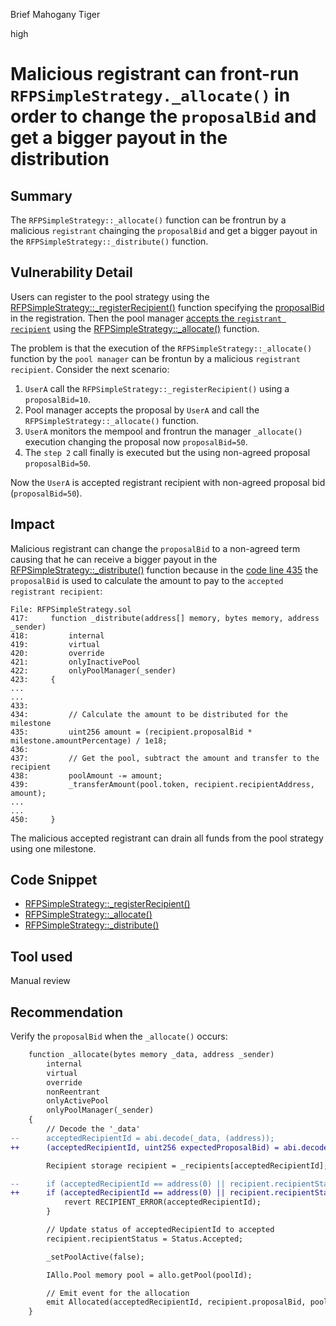 Brief Mahogany Tiger

high

# Malicious registrant can front-run `RFPSimpleStrategy._allocate()` in order to change the `proposalBid` and get a bigger payout in the distribution
## Summary

The `RFPSimpleStrategy::_allocate()` function can be frontrun by a malicious `registrant` chainging the `proposalBid` and get a bigger payout in the `RFPSimpleStrategy::_distribute()` function.

## Vulnerability Detail

Users can register to the pool strategy using the [RFPSimpleStrategy::_registerRecipient()](https://github.com/sherlock-audit/2023-09-Gitcoin/blob/main/allo-v2/contracts/strategies/rfp-simple/RFPSimpleStrategy.sol#L314C14-L314C32) function specifying the [proposalBid](https://github.com/sherlock-audit/2023-09-Gitcoin/blob/main/allo-v2/contracts/strategies/rfp-simple/RFPSimpleStrategy.sol#L378) in the registration. Then the pool manager [accepts the `registrant recipient`](https://github.com/sherlock-audit/2023-09-Gitcoin/blob/main/allo-v2/contracts/strategies/rfp-simple/RFPSimpleStrategy.sol#L404) using the [RFPSimpleStrategy::_allocate()](https://github.com/sherlock-audit/2023-09-Gitcoin/blob/main/allo-v2/contracts/strategies/rfp-simple/RFPSimpleStrategy.sol#L386) function.

The problem is that the execution of the `RFPSimpleStrategy::_allocate()` function by the `pool manager` can be frontun by a malicious `registrant recipient`. Consider the next scenario:

1. `UserA` call the `RFPSimpleStrategy::_registerRecipient()` using a `proposalBid=10`.
2. Pool manager accepts the proposal by `UserA` and call the `RFPSimpleStrategy::_allocate()` function.
3. `UserA` monitors the mempool and frontrun the manager `_allocate()` execution changing the proposal now `proposalBid=50`.
4. The `step 2` call finally is executed but the using non-agreed proposal `proposalBid=50`.

Now the `UserA` is accepted registrant recipient with non-agreed proposal bid (`proposalBid=50`).

## Impact

Malicious registrant can change the `proposalBid` to a non-agreed term causing that he can receive a bigger payout in the [RFPSimpleStrategy::_distribute()](https://github.com/sherlock-audit/2023-09-Gitcoin/blob/main/allo-v2/contracts/strategies/rfp-simple/RFPSimpleStrategy.sol#L417) function because in the [code line 435](https://github.com/sherlock-audit/2023-09-Gitcoin/blob/main/allo-v2/contracts/strategies/rfp-simple/RFPSimpleStrategy.sol#L435) the `proposalBid` is used to calculate the amount to pay to the `accepted registrant recipient`:

```solidity
File: RFPSimpleStrategy.sol
417:     function _distribute(address[] memory, bytes memory, address _sender)
418:         internal
419:         virtual
420:         override
421:         onlyInactivePool
422:         onlyPoolManager(_sender)
423:     {
...
...
433: 
434:         // Calculate the amount to be distributed for the milestone
435:         uint256 amount = (recipient.proposalBid * milestone.amountPercentage) / 1e18;
436: 
437:         // Get the pool, subtract the amount and transfer to the recipient
438:         poolAmount -= amount;
439:         _transferAmount(pool.token, recipient.recipientAddress, amount);
...
...
450:     }
```

The malicious accepted registrant can drain all funds from the pool strategy using one milestone.

## Code Snippet

- [RFPSimpleStrategy::_registerRecipient()](https://github.com/sherlock-audit/2023-09-Gitcoin/blob/main/allo-v2/contracts/strategies/rfp-simple/RFPSimpleStrategy.sol#L314C14-L314C32)
- [RFPSimpleStrategy::_allocate()](https://github.com/sherlock-audit/2023-09-Gitcoin/blob/main/allo-v2/contracts/strategies/rfp-simple/RFPSimpleStrategy.sol#L386)
- [RFPSimpleStrategy::_distribute()](https://github.com/sherlock-audit/2023-09-Gitcoin/blob/main/allo-v2/contracts/strategies/rfp-simple/RFPSimpleStrategy.sol#L417)

## Tool used

Manual review

## Recommendation

Verify the `proposalBid` when the `_allocate()` occurs:

```diff
    function _allocate(bytes memory _data, address _sender)
        internal
        virtual
        override
        nonReentrant
        onlyActivePool
        onlyPoolManager(_sender)
    {
        // Decode the '_data'
--      acceptedRecipientId = abi.decode(_data, (address));
++      (acceptedRecipientId, uint256 expectedProposalBid) = abi.decode(_data, (address, uint256));

        Recipient storage recipient = _recipients[acceptedRecipientId];

--      if (acceptedRecipientId == address(0) || recipient.recipientStatus != Status.Pending) {
++      if (acceptedRecipientId == address(0) || recipient.recipientStatus != Status.Pending || recipient.proposalBid != expectedProposalBid) {
            revert RECIPIENT_ERROR(acceptedRecipientId);
        }

        // Update status of acceptedRecipientId to accepted
        recipient.recipientStatus = Status.Accepted;

        _setPoolActive(false);

        IAllo.Pool memory pool = allo.getPool(poolId);

        // Emit event for the allocation
        emit Allocated(acceptedRecipientId, recipient.proposalBid, pool.token, _sender);
    }
```
